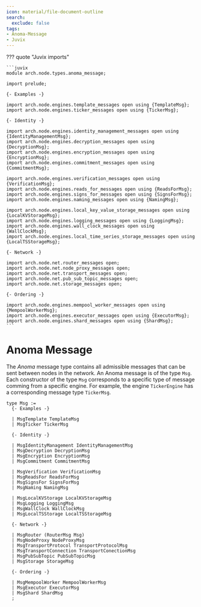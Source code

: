 ```yaml
---
icon: material/file-document-outline
search:
  exclude: false
tags:
- Anoma-Message
- Juvix
---
```


??? quote "Juvix imports"

    ```juvix
    module arch.node.types.anoma_message;

    import prelude;

    {- Examples -}

    import arch.node.engines.template_messages open using {TemplateMsg};
    import arch.node.engines.ticker_messages open using {TickerMsg};

    {- Identity -}

    import arch.node.engines.identity_management_messages open using {IdentityManagementMsg};
    import arch.node.engines.decryption_messages open using {DecryptionMsg};
    import arch.node.engines.encryption_messages open using {EncryptionMsg};
    import arch.node.engines.commitment_messages open using {CommitmentMsg};

    import arch.node.engines.verification_messages open using {VerificationMsg};
    import arch.node.engines.reads_for_messages open using {ReadsForMsg};
    import arch.node.engines.signs_for_messages open using {SignsForMsg};
    import arch.node.engines.naming_messages open using {NamingMsg};

    import arch.node.engines.local_key_value_storage_messages open using {LocalKVStorageMsg};
    import arch.node.engines.logging_messages open using {LoggingMsg};
    import arch.node.engines.wall_clock_messages open using {WallClockMsg};
    import arch.node.engines.local_time_series_storage_messages open using {LocalTSStorageMsg};

    {- Network -}

    import arch.node.net.router_messages open;
    import arch.node.net.node_proxy_messages open;
    import arch.node.net.transport_messages open;
    import arch.node.net.pub_sub_topic_messages open;
    import arch.node.net.storage_messages open;

    {- Ordering -}

    import arch.node.engines.mempool_worker_messages open using {MempoolWorkerMsg};
    import arch.node.engines.executor_messages open using {ExecutorMsg};
    import arch.node.engines.shard_messages open using {ShardMsg};
    ```

# Anoma Message

The _Anoma_ message type contains all admissible messages
that can be sent between nodes in the network.
An Anoma message is of the type `Msg`.
Each constructor of the type `Msg`
corresponds to a specific type of message comming from a specific engine.
For example, the engine `TickerEngine`
has a corresponding message type `TickerMsg`.

<!-- --8<-- [start:anoma-messages-type] -->
```juvix
type Msg :=
  {- Examples -}

  | MsgTemplate TemplateMsg
  | MsgTicker TickerMsg

  {- Identity -}

  | MsgIdentityManagement IdentityManagementMsg
  | MsgDecryption DecryptionMsg
  | MsgEncryption EncryptionMsg
  | MsgCommitment CommitmentMsg

  | MsgVerification VerificationMsg
  | MsgReadsFor ReadsForMsg
  | MsgSignsFor SignsForMsg
  | MsgNaming NamingMsg

  | MsgLocalKVStorage LocalKVStorageMsg
  | MsgLogging LoggingMsg
  | MsgWallClock WallClockMsg
  | MsgLocalTSStorage LocalTSStorageMsg

  {- Network -}

  | MsgRouter (RouterMsg Msg)
  | MsgNodeProxy NodeProxyMsg
  | MsgTransportProtocol TransportProtocolMsg
  | MsgTransportConnection TransportConectionMsg
  | MsgPubSubTopic PubSubTopicMsg
  | MsgStorage StorageMsg

  {- Ordering -}

  | MsgMempoolWorker MempoolWorkerMsg
  | MsgExecutor ExecutorMsg
  | MsgShard ShardMsg
  ;
```
<!-- --8<-- [end:anoma-messages-type] -->
